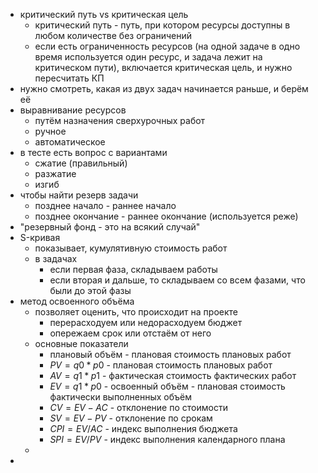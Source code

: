 - критический путь vs критическая цель
	- критический путь - путь, при котором ресурсы доступны в любом количестве без ограничений
	- если есть ограниченность ресурсов (на одной задаче в одно время используется один ресурс, и задача лежит на критическом пути), включается критическая цель, и нужно пересчитать КП
- нужно смотреть, какая из двух задач начинается раньше, и берём её
- выравнивание ресурсов
	- путём назначения сверхурочных работ
	- ручное
	- автоматическое
- в тесте есть вопрос с вариантами
	- сжатие (правильный)
	- разжатие
	- изгиб
- чтобы найти резерв задачи
	- позднее начало - раннее начало
	- позднее окончание - раннее окончание (используется реже)
- "резервный фонд - это на всякий случай"
- S-кривая
	- показывает, кумулятивную стоимость работ
	- в задачах
		- если первая фаза, складываем работы
		- если вторая и дальше, то складываем со всем фазами, что были до этой фазы
- метод освоенного объёма
	- позволяет оценить, что происходит на проекте
		- перерасходуем или недорасходуем бюджет
		- опережаем срок или отстаём от него
	- основные показатели
		- плановый объём - плановая стоимость плановых работ
		- $PV = q0 * p0$ - плановая стоимость плановых работ
		- $AV = q1 * p1$ - фактическая стоимость фактических работ
		- $EV = q1 * p0$ - освоенный объём - плановая стоимость фактически выполненных объём
		- $CV = EV - AC$ - отклонение по стоимости
		- $SV = EV - PV$ - отклонение по срокам
		- $CPI = EV / AC$ - индекс выполнения бюджета
		- $SPI = EV / PV$ - индекс выполнения календарного плана
	- 
- 